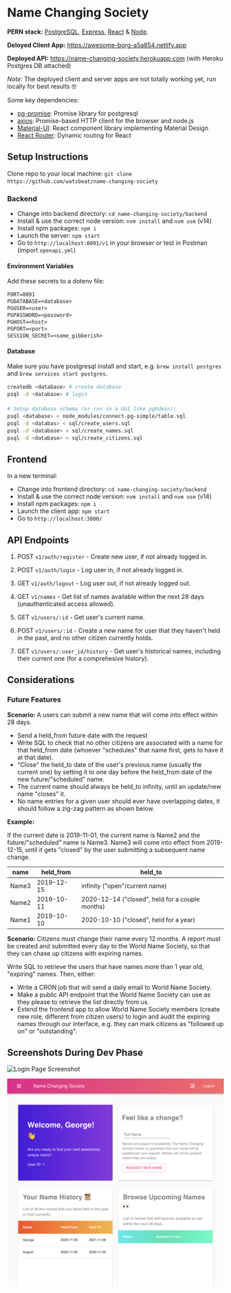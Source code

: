 # Name Changing Society

**PERN stack:** [PostgreSQL](https://www.postgresql.org), [Express](https://expressjs.com), [React](https://reactjs.org) & [Node](https://nodejs.org/en/).

**Deloyed Client App:** <https://awesome-borg-a5a854.netlify.app>

**Deployed API:** <https://name-changing-society.herokuapp.com> (with Heroku Postgres DB attached)

*Note:* The deployed client and server apps are not totally working yet, run locally for best results 🤓

Some key dependencies:

- [pg-promise](https://github.com/vitaly-t/pg-promise): Promise library for postgresql
- [axios](https://github.com/axios/axios): Promise-based HTTP client for the browser and node.js
- [Material-UI](https://material-ui.com): React component library implementing Material Design
- [React Router](https://github.com/ReactTraining/react-router#readme): Dynamic routing for React

## Setup Instructions

Clone repo to your local machine: `git clone https://github.com/watsbeat/name-changing-society`

### Backend

- Change into backend directory: `cd name-changing-society/backend`
- Install & use the correct node version: `nvm install` and `nvm use` (v14)
- Install npm packages: `npm i`
- Launch the server: `npm start`
- Go to `http://localhost:8091/v1` in your browser or test in Postman (import `openapi.yml`)

#### Environment Variables

Add these secrets to a dotenv file:

```env
PORT=8091
PGDATABASE=<database>
PGUSER=<user>
PGPASSWORD=<password>
PGHOST=<host>
PGPORT=<port>
SESSION_SECRET=<some_gibberish>
```

#### Database

Make sure you have postgresql install and start, e.g. `brew install postgres` and `brew services start postgres`.

```bash
createdb <database> # create database
psql -d <database> # login

# Setup database schema (or run in a GUI like pgAdmin):
psql <database> < node_modules/connect-pg-simple/table.sql
psql -d <databas> < sql/create_users.sql
psql -d <database> < sql/create_names.sql
psql -d <database> < sql/create_citizens.sql
```

## Frontend

In a new terminal:

- Change into frontend directory: `cd name-changing-society/backend`
- Install & use the correct node version: `nvm install` and `nvm use` (v14)
- Install npm packages: `npm i`
- Launch the client app: `npm start`
- Go to `http://localhost:3000/`

## API Endpoints

1. POST `v1/auth/register` - Create new user, if not already logged in.
2. POST `v1/auth/login` - Log user in, if not already logged in.
3. GET `v1/auth/logout` - Log user out, if not already logged out.

4. GET `v1/names` - Get list of names available within the next 28 days (unauthenticated access allowed).

5. GET `v1/users/:id` - Get user's current name.
6. POST `v1/users/:id` - Create a new name for user that they haven't held in the past, and no other citizen currently holds.
7. GET `v1/users/:user_id/history` - Get user's historical names, including their current one (for a comprehesive history).

## Considerations

### Future Features

**Scenario:** A users can submit a new name that will come into effect within 28 days.

- Send a held_from future date with the request
- Write SQL to check that no other citizens are associated with a name for that held_from date (whoever "schedules" that name first, gets to have it at that date).
- "Close" the held_to date of the user's previous name (usually the current one) by setting it to one day before the held_from date of the new future/"scheduled" name.
- The current name should always be held_to infinity, until an update/new name "closes" it.
- No name entries for a given user should ever have overlapping dates, it should follow a zig-zag pattern as shown below.

**Example:**

If the current date is 2019-11-01, the current name is Name2 and the future/"scheduled" name is Name3. Name3 will come into effect from 2019-12-15, until it gets "closed" by the user submitting a subsequent name change.

name  | held_from  | held_to
------|------------|----------
Name3 | 2019-12-15 | infinity ("open"/current name)
Name2 | 2019-10-11 | 2020-12-14 ("closed", held for a couple months)
Name1 | 2019-10-10 | 2020-10-10 ("closed", held for a year)

**Scenario:** Citizens must change their name every 12 months. A report must be created and submitted every day to the World Name Society, so that they can chase up citizens with expiring names.

Write SQL to retrieve the users that have names more than 1 year old, "expiring" names. Then, either:

- Write a CRON job that will send a daily email to World Name Society.
- Make a public API endpoint that the World Name Society can use as they please to retrieve the list directly from us.
- Extend the frontend app to allow World Name Society members (create new role, different from citizen users) to login and audit the expiring names through our interface, e.g. they can mark citizens as "followed up on" or "outstanding".

## Screenshots During Dev Phase

![Login Page Screenshot](assets/login.png#thumbnail)

![Dashboard Tablet Screenshot](assets/dashboard-tablet.png#thumbnail)
